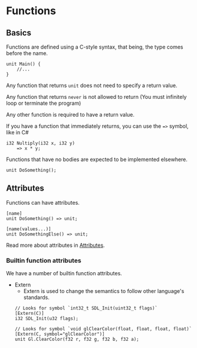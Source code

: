 # Functions

## Basics

Functions are defined using a C-style syntax, that being, the type comes before the name.

```
unit Main() {
    //...
}
```

Any function that returns `unit` does not need to specify a return value.

Any function that returns `never` is not allowed to return (You must infinitely loop or terminate the program)

Any other function is required to have a return value.

If you have a function that immediately returns, you can use the `=>` symbol, like in C#

```
i32 Nultiply(i32 x, i32 y)
    => x * y;
```

Functions that have no bodies are expected to be implemented elsewhere.

```
unit DoSomething();
```

## Attributes

Functions can have attributes.

```
[name]
unit DoSomething() => unit;

[name(values...)]
unit DoSomethingElse() => unit;
```

Read more about attributes in [Attributes](Attributes.md).

### Builtin function attributes

We have a number of builtin function attributes.

- Extern
    - Extern is used to change the semantics to follow other language's standards.
    ```
    // Looks for symbol `int32_t SDL_Init(uint32_t flags)`
    [Extern(C)]
    i32 SDL_Init(u32 flags);

    // Looks for symbol `void glClearColor(float, float, float, float)`
    [Extern(C, symbol="glClearColor")]
    unit Gl.ClearColor(f32 r, f32 g, f32 b, f32 a);
    ```
